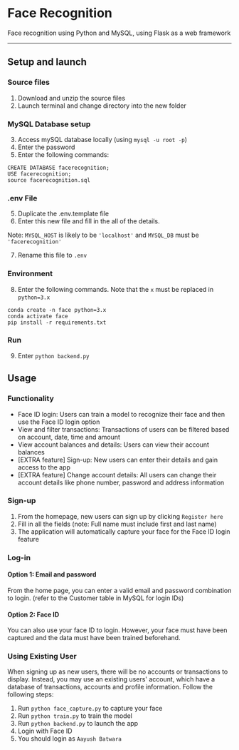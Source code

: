 # Face Recognition

Face recognition using Python and MySQL, using Flask as a web framework

*******

## Setup and launch

### Source files
1. Download and unzip the source files
2. Launch terminal and change directory into the new folder

### MySQL Database setup
3. Access mySQL database locally (using `mysql -u root -p`)
4. Enter the password
5. Enter the following commands:
```
CREATE DATABASE facerecognition;
USE facerecognition;
source facerecognition.sql
```
### .env File
5. Duplicate the .env.template file
6. Enter this new file and fill in the all of the details. 

Note: `MYSQL_HOST` is likely to be `'localhost'` and `MYSQL_DB` must be `'facerecognition'`

7. Rename this file to `.env`

### Environment
8. Enter the following commands. Note that the `x` must be replaced in `python=3.x`
```
conda create -n face python=3.x
conda activate face
pip install -r requirements.txt
```
### Run
9. Enter `python backend.py`

## Usage
### Functionality
- Face ID login: Users can train a model to recognize their face and then use the Face ID login option
- View and filter transactions: Transactions of users can be filtered based on account, date, time and amount
- View account balances and details: Users can view their account balances 
- [EXTRA feature] Sign-up: New users can enter their details and gain access to the app
- [EXTRA feature] Change account details: All users can change their account details like phone number, password and address information

### Sign-up
1. From the homepage, new users can sign up by clicking `Register here`
2. Fill in all the fields (note: Full name must include first and last name)
3. The application will automatically capture your face for the Face ID login feature

### Log-in
#### Option 1: Email and password
From the home page, you can enter a valid email and password combination to login. (refer to the Customer table in MySQL for login IDs)
#### Option 2: Face ID
You can also use your face ID to login. However, your face must have been captured and the data must have been trained beforehand. 

### Using Existing User
When signing up as new users, there will be no accounts or transactions to display. Instead, you may use an existing users' account, which have a database of transactions, accounts and profile information. Follow the following steps:

1. Run `python face_capture.py` to capture your face
2. Run `python train.py` to train the model
3. Run `python backend.py` to launch the app
4. Login with Face ID
5. You should login as `Aayush Batwara`

